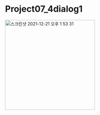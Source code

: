 # Project07_4dialog1

<img width="294" alt="스크린샷 2021-12-21 오후 1 53 31" src="https://user-images.githubusercontent.com/88240177/146873583-8aa77b1d-4d29-43fc-9b5f-5366ffc81acd.png">
